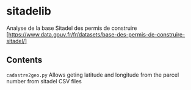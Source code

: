 # sitadelib
Analyse de la base Sitadel des permis de construire [https://www.data.gouv.fr/fr/datasets/base-des-permis-de-construire-sitadel/]

## Contents

`cadastre2geo.py` Allows geting latitude and longitude from the parcel number from sitadel CSV files

